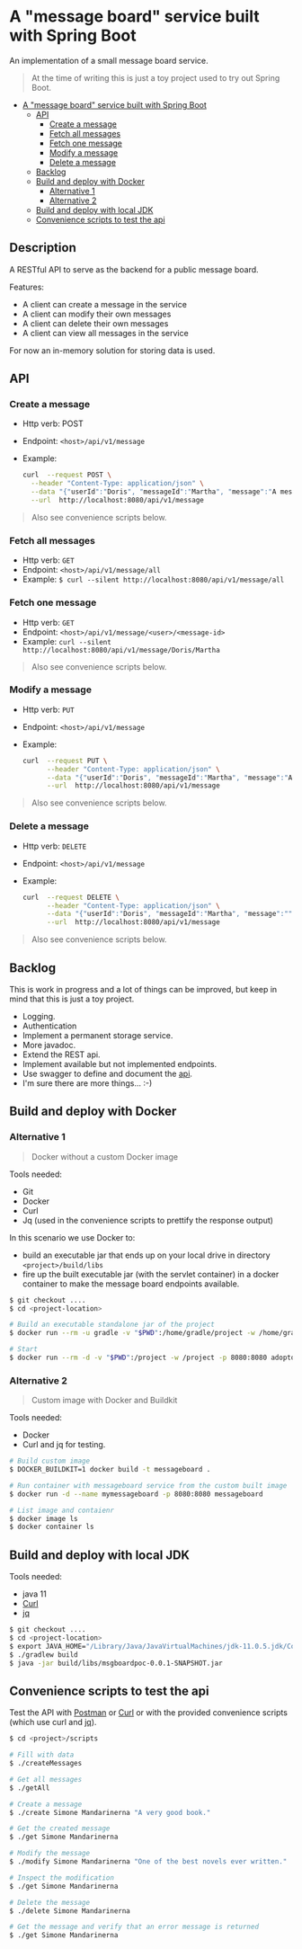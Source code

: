 # A "message board" service built with Spring Boot

An implementation of a small message board service.

> At the time of writing this is just a toy project used to try out Spring Boot.  

- [A &quot;message board&quot; service built with Spring Boot](#a-quotmessage-boardquot-service-built-with-spring-boot)
  - [API](#api)
    - [Create a message](#create-a-message)
    - [Fetch all messages](#fetch-all-messages)
    - [Fetch one message](#fetch-one-message)
    - [Modify a message](#modify-a-message)
    - [Delete a message](#delete-a-message)
  - [Backlog](#backlog)
  - [Build and deploy with Docker](#build-and-deploy-with-docker)
    - [Alternative 1](#alternative-1)
    - [Alternative 2](#alternative-2)
  - [Build and deploy with local JDK](#build-and-deploy-with-local-jdk)
  - [Convenience scripts to test the api](#convenience-scripts-to-test-the-api)

## Description

A RESTful API to serve as the backend for a public message board. 

Features:
- A client can create a message in the service
- A client can modify their own messages
- A client can delete their own messages
- A client can view all messages in the service

For now an in-memory solution for storing data is used.

## API

### Create a message

- Http verb: POST
- Endpoint: `<host>/api/v1/message`
- Example:

    ```bash
    curl  --request POST \
      --header "Content-Type: application/json" \
      --data "{"userId":"Doris", "messageId":"Martha", "message":"A message about a book." }" \
      --url  http://localhost:8080/api/v1/message
    ```
> Also see convenience scripts below.

### Fetch all messages

- Http verb: `GET`
- Endpoint: `<host>/api/v1/message/all`
- Example: `$ curl --silent http://localhost:8080/api/v1/message/all`

### Fetch one message

- Http verb: `GET`
- Endpoint: `<host>/api/v1/message/<user>/<message-id>`
- Example: `curl --silent http://localhost:8080/api/v1/message/Doris/Martha`

> Also see convenience scripts below.

### Modify a message

- Http verb: `PUT`
- Endpoint: `<host>/api/v1/message`
- Example:

    ```bash
    curl  --request PUT \
          --header "Content-Type: application/json" \
          --data "{"userId":"Doris", "messageId":"Martha", "message":"A MODIFIED message about a book." }" \
          --url  http://localhost:8080/api/v1/message
    ```
> Also see convenience scripts below.

### Delete a message

- Http verb: `DELETE`
- Endpoint: `<host>/api/v1/message`
- Example:

    ```bash
    curl  --request DELETE \
          --header "Content-Type: application/json" \
          --data "{"userId":"Doris", "messageId":"Martha", "message":"" }" \
          --url  http://localhost:8080/api/v1/message
    ```
> Also see convenience scripts below.

## Backlog

This is work in progress and a lot of things can be improved, but keep in mind that this is just a toy project.

- Logging.
- Authentication
- Implement a permanent storage service. 
- More javadoc.
- Extend the REST api.
- Implement available but not implemented endpoints.
- Use swagger to define and document the [api](https://swagger.io).
- I'm sure there are more things... :-)

## Build and deploy with Docker

### Alternative 1

> Docker without a custom Docker image

Tools needed:
 
- Git 
- Docker
- Curl 
- Jq (used in the convenience scripts to prettify the response output) 

In this scenario we use Docker to:

- build an executable jar that ends up on your local drive in directory `<project>/build/libs`
- fire up the built executable jar (with the servlet container) in a docker container to make the message board endpoints available. 
 
```bash
$ git checkout ....
$ cd <project-location>

# Build an executable standalone jar of the project 
$ docker run --rm -u gradle -v "$PWD":/home/gradle/project -w /home/gradle/project gradle:jdk11 gradle build

# Start
$ docker run --rm -d -v "$PWD":/project -w /project -p 8080:8080 adoptopenjdk/openjdk11:alpine-slim java -jar build/libs/msgboardpoc-0.0.1-SNAPSHOT.jar
```

### Alternative 2

> Custom image with Docker and Buildkit

Tools needed:

- Docker
- Curl and jq for testing.

```bash
# Build custom image
$ DOCKER_BUILDKIT=1 docker build -t messageboard .

# Run container with messageboard service from the custom built image
$ docker run -d --name mymessageboard -p 8080:8080 messageboard

# List image and contaienr
$ docker image ls
$ docker container ls
```

## Build and deploy with local JDK

Tools needed:
- java 11
- [Curl](https://curl.haxx.se)
- [jq](https://stedolan.github.io/jq/)

```bash
$ git checkout ....
$ cd <project-location>
$ export JAVA_HOME="/Library/Java/JavaVirtualMachines/jdk-11.0.5.jdk/Contents/Home/"
$ ./gradlew build
$ java -jar build/libs/msgboardpoc-0.0.1-SNAPSHOT.jar
```

## Convenience scripts to test the api

Test the API with [Postman](https://www.getpostman.com) or [Curl](https://curl.haxx.se) 
or with the provided convenience scripts (which use curl and [jq](https://stedolan.github.io/jq/)).

```bash
$ cd <project>/scripts

# Fill with data
$ ./createMessages

# Get all messages
$ ./getAll

# Create a message
$ ./create Simone Mandarinerna "A very good book."

# Get the created message
$ ./get Simone Mandarinerna

# Modify the message
$ ./modify Simone Mandarinerna "One of the best novels ever written."

# Inspect the modification
$ ./get Simone Mandarinerna

# Delete the message
$ ./delete Simone Mandarinerna

# Get the message and verify that an error message is returned
$ ./get Simone Mandarinerna
```
